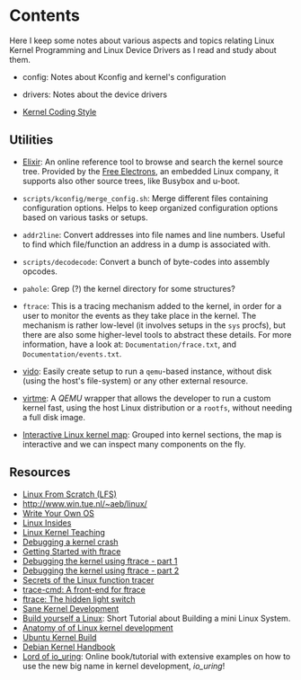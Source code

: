Contents
========

Here I keep some notes about various aspects and topics relating Linux
Kernel Programming and Linux Device Drivers as I read and study about them.

 - config:
      Notes about Kconfig and kernel's configuration

 - drivers:
      Notes about the device drivers

 - [Kernel Coding Style][code-style]

[code-style]:	https://01.org/linuxgraphics/gfx-docs/drm/process/coding-style.html


Utilities
---------

 - [Elixir](http://elixir.free-electrons.com/linux/lastest/source/):
   An online reference tool to browse and search the kernel source tree.
   Provided by the [Free Electrons](http://free-electrons.com), an embedded
   Linux company, it supports also other source trees, like Busybox and u-boot.

 - `scripts/kconfig/merge_config.sh`:
   Merge different files containing configuration options.
   Helps to keep organized configuration options based on various tasks
   or setups.

 - `addr2line`:
   Convert addresses into file names and line numbers.
   Useful to find which file/function an address in a dump is associated with.

 - `scripts/decodecode`:
   Convert a bunch of byte-codes into assembly opcodes.

 - `pahole`:
   Grep (?) the kernel directory for some structures?

 - `ftrace`:
   This is a tracing mechanism added to the kernel, in order for a user to monitor
   the events as they take place in the kernel.  The mechanism is rather low-level
   (it involves setups in the `sys` procfs), but there are also some higher-level
   tools to abstract these details.  For more information, have a look at:
      `Documentation/frace.txt`, and `Documentation/events.txt`.

 - [vido](https://github.com/g2p/vido):
   Easily create setup to run a `qemu`-based instance, without disk (using the
   host's file-system) or any other external resource.

 - [virtme](https://github.com/amluto/virtme/):
   A _QEMU_ wrapper that allows the developer to run a custom kernel fast,
   using the host Linux distribution or a `rootfs`, without needing a full disk
   image.

 - [Interactive Linux kernel map](https://makelinux.github.io/kernel/map/):
   Grouped into kernel sections, the map is interactive and we can inspect many
   components on the fly.


Resources
---------

 - [Linux From Scratch (LFS)](http://www.linuxfromscratch.org)
 - <http://www.win.tue.nl/~aeb/linux/>
 - [Write Your Own OS](http://mikeos.berlios.de/write-your-own-os.html)
 - [Linux Insides](https://0xax.gitbooks.io/linux-insides/)
 - [Linux Kernel Teaching](https://linux-kernel-labs.github.io/)
 - [Debugging a kernel crash](https://vegardno.blogspot.nl/2016/08/sync-debug.html)
 - [Getting Started with ftrace](https://jvns.ca/blog/2017/03/19/getting-started-with-ftrace/)
 - [Debugging the kernel using ftrace - part 1](https://lwn.net/Articles/365835/)
 - [Debugging the kernel using ftrace - part 2](https://lwn.net/Articles/366796/)
 - [Secrets of the Linux function tracer](https://lwn.net/Articles/370423/)
 - [trace-cmd: A front-end for ftrace](https://lwn.net/Articles/410200/)
 - [ftrace: The hidden light switch](https://lwn.net/Articles/608497/)
 - [Sane Kernel Development](https://brennan.io/2017/03/08/sane-kernel-dev/)
 - [Build yourself a Linux](https://github.com/MichielDerhaeg/build-linux):
   Short Tutorial about Building a mini Linux System.
 - [Anatomy of of Linux kernel development](https://github.com/raminfp/linux-4.8.0-netfilter_icmp)
 - [Ubuntu Kernel Build](https://wiki.ubuntu.com/KernelTeam/GitKernelBuild)
 - [Debian Kernel Handbook](https://kernel-team.pages.debian.net/kernel-handbook/)
 - [Lord of io_uring](https://unixism.net/loti/):
   Online book/tutorial with extensive examples on how to use the new big name
   in kernel development, _io_uring_!
